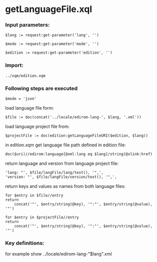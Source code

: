 # getLanguageFile.xql
### Input parameters:
```
$lang := request:get-parameter('lang', '')

$mode := request:get-parameter('mode', '')

$edition := request:get-parameter('edition', '')
```
### Import:
```
../xqm/edition.xqm
```
### Following steps are executed
```
$mode = 'json'
```

load language file form:
```
$file := doc(concat('../locale/edirom-lang-', $lang, '.xml'))
```

load language project file from:
```
$projectFile := doc(edition:getLanguageFileURI($edition, $lang))
```
in edition.xqm get language file path defined in edition file:
```
doc($uri)//edirom:language[@xml:lang eq $lang]/string(@xlink:href)
```

return language and version from language project file:
```
'lang: "', $file/langFile/lang/text(), '",',
'version: "', $file/langFile/version/text(), '",',
```
return keys and values as names from both language files:

```
for $entry in $file//entry
return
	concat('"', $entry/string(@key), '":"', $entry/string(@value), '"')
```

```
for $entry in $projectFile//entry
return
	concat('"', $entry/string(@key), '":"', $entry/string(@value), '"')
```
### Key definitions:
for example show ../locale/edirom-lang-"$lang".xml

